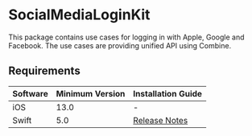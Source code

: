 # SocialMediaLoginKit

This package contains use cases for logging in with Apple, Google and Facebook. The use cases are providing unified API using Combine. 

## Requirements

Software | Minimum Version | Installation Guide
--- | --- | ---
iOS | 13.0 | -
Swift | 5.0 | [Release Notes](https://www.swift.org/blog/swift-5-released/)
